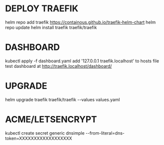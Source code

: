 DEPLOY TRAEFIK
==============
helm repo add traefik https://containous.github.io/traefik-helm-chart
helm repo update
helm install traefik traefik/traefik

DASHBOARD
=========
kubectl apply -f dashboard.yaml
add '127.0.0.1 traefik.localhost' to hosts file
test dashboard at http://traefik.localhost/dashboard/

UPGRADE
=======
helm upgrade traefik traefik/traefik --values values.yaml

ACME/LETSENCRYPT
================
kubectl create secret generic dnsimple --from-literal=dns-token=XXXXXXXXXXXXXXXXXX
